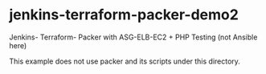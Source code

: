 # jenkins-terraform-packer-demo2
Jenkins- Terraform- Packer with ASG-ELB-EC2 + PHP Testing (not Ansible here)

This example does not use packer and its scripts under this directory.

